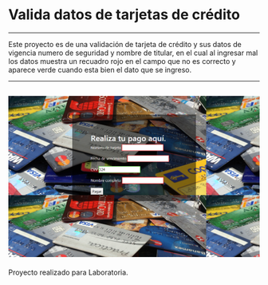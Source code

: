 # Valida datos de tarjetas de crédito


---

Este proyecto es de una validación de tarjeta de crédito y sus datos de vigencia numero de seguridad y nombre de titular, en el cual al ingresar mal los datos muestra un recuadro rojo en el campo que no es correcto y aparece verde cuando esta bien el dato que se ingreso.

---

![imagen del proyecto](assets/images/validador.png)
---
Proyecto realizado para Laboratoria.
